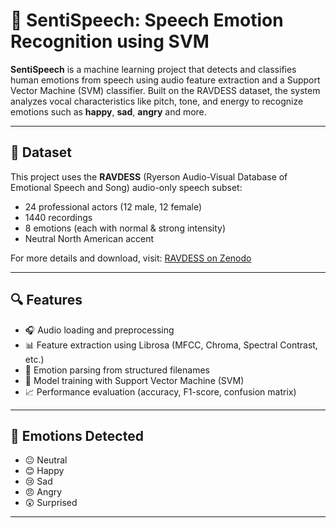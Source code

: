 # 🎤 SentiSpeech: Speech Emotion Recognition using SVM

**SentiSpeech** is a machine learning project that detects and classifies human emotions from speech using audio feature extraction and a Support Vector Machine (SVM) classifier. Built on the RAVDESS dataset, the system analyzes vocal characteristics like pitch, tone, and energy to recognize emotions such as **happy**, **sad**, **angry** and more.

---

## 📁 Dataset

This project uses the **RAVDESS** (Ryerson Audio-Visual Database of Emotional Speech and Song) audio-only speech subset:
- 24 professional actors (12 male, 12 female)
- 1440 recordings
- 8 emotions (each with normal & strong intensity)
- Neutral North American accent

For more details and download, visit: [RAVDESS on Zenodo](https://zenodo.org/record/1188976)

---

## 🔍 Features

- 🎧 Audio loading and preprocessing
- 📊 Feature extraction using Librosa (MFCC, Chroma, Spectral Contrast, etc.)
- 🧠 Emotion parsing from structured filenames
- 🧪 Model training with Support Vector Machine (SVM)
- 📈 Performance evaluation (accuracy, F1-score, confusion matrix)

---

## 🧠 Emotions Detected

- 😐 Neutral  
- 😊 Happy  
- 😢 Sad  
- 😠 Angry  
- 😲 Surprised  

---

